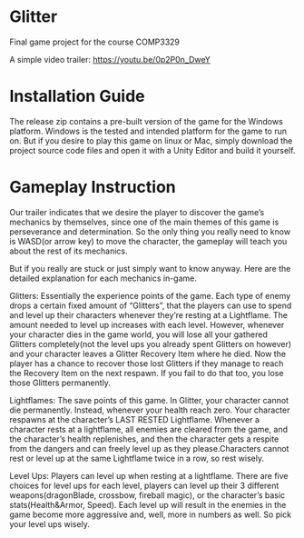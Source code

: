 # Glitter
Final game project for the course COMP3329 

A simple video trailer: https://youtu.be/0p2P0n_DweY

# Installation Guide
The release zip contains a pre-built version of the game for the Windows platform. Windows is the tested and intended platform for the game to run on.
But if you desire to play this game on linux or Mac, simply download the project source code files and open it with a Unity Editor and build it yourself.


# Gameplay Instruction
Our trailer indicates that we desire the player to discover the game’s mechanics by themselves, since one of the main themes of this game is perseverance and determination. So the only thing you really need to know is WASD(or arrow key) to move the character, the gameplay will teach you about the rest of its mechanics.

But if you really are stuck or just simply want to know anyway. Here are the detailed explanation for each mechanics in-game.


Glitters: Essentially the experience points of the game. Each type of enemy drops a certain fixed amount of “Glitters”, that the players can use to spend and level up their characters whenever they’re resting at a Lightflame. The amount needed to level up increases with each level. However, whenever your character dies in the game world, you will lose all your gathered Glitters completely(not the level ups you already spent Glitters on however) and your character leaves a Glitter Recovery Item where he died. Now the player has a chance to recover those lost Glitters if they manage to reach the Recovery Item on the next respawn. If you fail to do that too, you lose those Glitters permanently.

Lightflames: The save points of this game. In Glitter, your character cannot die permanently. Instead, whenever your health reach zero. Your character respawns at the character’s LAST RESTED Lightflame. Whenever a character rests at a lightflame, all enemies are cleared from the game, and the character’s health replenishes, and then the character gets a respite from the dangers and can freely level up as they please.Characters cannot rest or level up at the same Lightflame twice in a row, so rest wisely.

Level Ups: Players can level up when resting at a lightflame. There are five choices for level ups for each level, players can level up their 3 different weapons(dragonBlade, crossbow, fireball magic), or the character’s basic stats(Health&Armor, Speed). Each level up will result in the enemies in the game become more aggressive and, well, more in numbers as well. So pick your level ups wisely.
